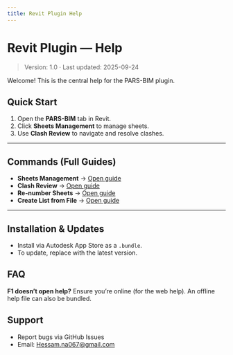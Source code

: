 ```yaml
---
title: Revit Plugin Help
---
```


# Revit Plugin — Help

> Version: 1.0 · Last updated: 2025-09-24

Welcome! This is the central help for the PARS-BIM plugin.

## Quick Start
1. Open the **PARS-BIM** tab in Revit.
2. Click **Sheets Management** to manage sheets.
3. Use **Clash Review** to navigate and resolve clashes.

---

## Commands (Full Guides)
- **Sheets Management** → [Open guide](commands/sheets-management.md)
- **Clash Review** → [Open guide](commands/clash-review.md)
- **Re-number Sheets** → [Open guide](commands/renumber-sheets.md)
- **Create List from File** → [Open guide](commands/create-list-from-file.md)

---

## Installation & Updates
- Install via Autodesk App Store as a `.bundle`.
- To update, replace with the latest version.

## FAQ
**F1 doesn’t open help?** Ensure you’re online (for the web help). An offline help file can also be bundled.

## Support
- Report bugs via GitHub Issues
- Email: Hessam.na067@gmail.com
